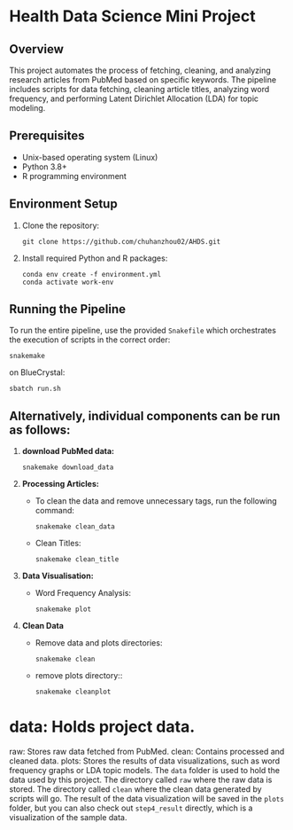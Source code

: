 # Health Data Science Mini Project

## Overview

This project automates the process of fetching, cleaning, and analyzing research articles from PubMed based on specific keywords. The pipeline includes scripts for data fetching, cleaning article titles, analyzing word frequency, and performing Latent Dirichlet Allocation (LDA) for topic modeling.

## Prerequisites

- Unix-based operating system (Linux)
- Python 3.8+
- R programming environment

## Environment Setup

1. Clone the repository:
   ```
   git clone https://github.com/chuhanzhou02/AHDS.git
   ```

2. Install required Python and R packages:
   ```
   conda env create -f environment.yml
   conda activate work-env
   ```

## Running the Pipeline
To run the entire pipeline, use the provided `Snakefile` which orchestrates the execution of scripts in the correct order:

```
snakemake
```

on BlueCrystal:

```
sbatch run.sh
```

## Alternatively, individual components can be run as follows:

1. **download PubMed data:**
   ```
   snakemake download_data
   ```
  
2. **Processing Articles:**
   - To clean the data and remove unnecessary tags, run the following command:
     ```
     snakemake clean_data
     ```
   - Clean Titles:
     ```
     snakemake clean_title
     ```

3. **Data Visualisation:**
   - Word Frequency Analysis:
     ```
     snakemake plot
     ```
  
4. **Clean Data**
   - Remove data and plots directories:
     ```
     snakemake clean
     ```
   - remove plots directory::
     ```
     snakemake cleanplot
     ```
# data: Holds project data.
   raw: Stores raw data fetched from PubMed.
   clean: Contains processed and cleaned data.
   plots: Stores the results of data visualizations, such as word frequency graphs or LDA topic models.
   The `data` folder is used to hold the data used by this project.  The directory called `raw` where the raw data is stored. The directory called `clean` where the clean      data generated by scripts will go. 
The result of the data visualization will be saved in the `plots` folder, but you can also check out `step4_result` directly, which is a visualization of the sample data.


